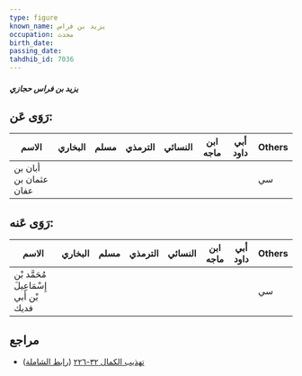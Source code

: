 ```yaml
---
type: figure
known_name: يزيد بن فراس
occupation: محدث
birth_date:
passing_date:
tahdhib_id: 7036
---
```

##### يزيد بن فراس حجازي

## رَوَى عَن:
| الاسم                 | البخاري | مسلم | الترمذي | النسائي | ابن ماجه | أبي داود | Others |
| --------------------- | ------- | ---- | ------- | ------- | -------- | -------- | ------ |
| أبان بن عثمان بن عفان |         |      |         |         |          |          | سي     |
## رَوَى عَنه:
| الاسم                                   | البخاري | مسلم | الترمذي | النسائي | ابن ماجه | أبي داود | Others |
| --------------------------------------- | ------- | ---- | ------- | ------- | -------- | -------- | ------ |
| مُحَمَّد بْن إِسْمَاعِيلَ بْن أَبي فديك |         |      |         |         |          |          | سي     |
## مراجع
- [تهذيب الكمال ٣٢-٢٢٦](obsidian://open?vault=Tahdhib-al-Kamal&file=Figures/٧٠٣٦-يزيد%20بن%20فراس%20حجازي) ([رابط الشاملة](https://shamela.ws/book/3722/17340))
